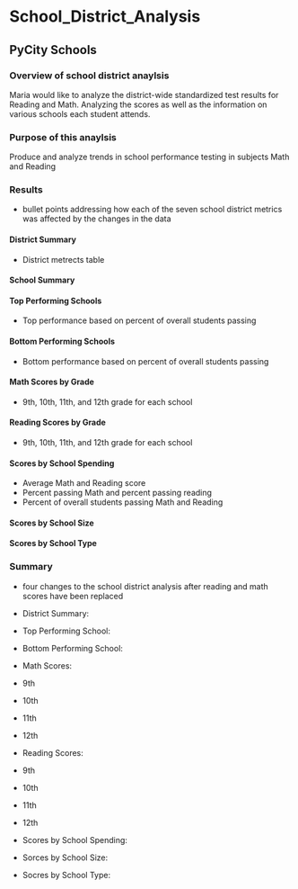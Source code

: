 # School_District_Analysis
## PyCity Schools

### Overview of school district anaylsis
Maria would like to analyze the district-wide standardized test results for Reading and Math. Analyzing the scores as well as the information on various schools each student attends. 

### Purpose of this anaylsis
Produce and analyze trends in school performance testing in subjects Math and Reading

### Results
- bullet points addressing how each of the seven school district metrics was affected by the changes in the data

#### District Summary
- District metrects table

#### School Summary


#### Top Performing Schools
- Top performance based on percent of overall students passing

#### Bottom Performing Schools
- Bottom performance based on percent of overall students passing

#### Math Scores by Grade
- 9th, 10th, 11th, and 12th grade for each school

#### Reading Scores by Grade
 - 9th, 10th, 11th, and 12th grade for each school

#### Scores by School Spending
- Average Math and Reading score
- Percent passing Math and percent passing reading
- Percent of overall students passing Math and Reading

#### Scores by School Size

#### Scores by School Type

### Summary
- four changes to the school district analysis after reading and math scores have been replaced

- District Summary:
- Top Performing School:
- Bottom Performing School:
- Math Scores:
-   9th 
-   10th
-   11th
-   12th
- Reading Scores:
-   9th
-   10th
-   11th
-   12th
- Scores by School Spending:
- Sorces by School Size:
- Socres by School Type:
